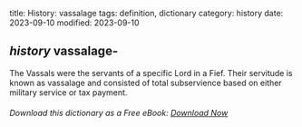 title: History: vassalage
tags: definition, dictionary
category: history
date: 2023-09-10
modified: 2023-09-10

## _history_ vassalage-
The Vassals were the servants of a specific Lord
in a Fief. Their servitude is known as vassalage and consisted of total
subservience based on either military service or tax payment.


###### Download *this* dictionary as a Free eBook: [Download Now]({static}static/SerfHistoryDictionary.pdf)

